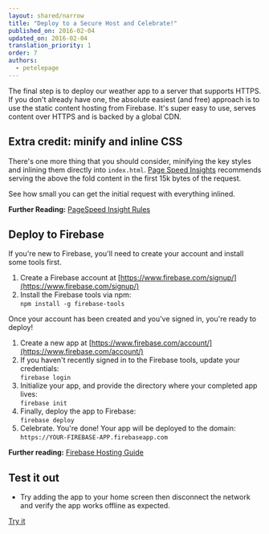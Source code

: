 ```yaml
---
layout: shared/narrow
title: "Deploy to a Secure Host and Celebrate!"
published_on: 2016-02-04
updated_on: 2016-02-04
translation_priority: 1
order: 7
authors:
  - petelepage
---
```


<p class="intro">
The final step is to deploy our weather app to a server that supports HTTPS. If 
you don't already have one, the absolute easiest (and free) approach is to use
the static content hosting from Firebase. It's super easy to use, serves 
content over HTTPS and is backed by a global CDN.
</p>



## Extra credit: minify and inline CSS

There's one more thing that you should consider, minifying the key styles and 
inlining them directly into `index.html`. 
[Page Speed Insights](https://developers.google.com/speed) recommends serving 
the above the fold content in the first 15k bytes of the request. 

See how small you can get the initial request with everything inlined. 

**Further Reading:** [PageSpeed Insight 
Rules](https://developers.google.com/speed/docs/insights/rules)

## Deploy to Firebase

If you're new to Firebase, you'll need to create your account and install some 
tools first.

1. Create a Firebase account at 
   [https://www.firebase.com/signup/](https://www.firebase.com/signup/)
1. Install the Firebase tools via npm:<br/>
   `npm install -g firebase-tools`

Once your account has been created and you've signed in, you're ready to 
deploy!

1. Create a new app at 
   [https://www.firebase.com/account/](https://www.firebase.com/account/)
1. If you haven't recently signed in to the Firebase tools, update your 
   credentials:<br/>
   `firebase login`
1. Initialize your app, and provide the directory where your completed app 
   lives:<br/>
   `firebase init`
1. Finally, deploy the app to Firebase:<br/>
   `firebase deploy`
1. Celebrate. You're done! Your app will be deployed to the domain:<br/> 
   `https://YOUR-FIREBASE-APP.firebaseapp.com`

**Further reading:** [Firebase Hosting 
Guide](https://www.firebase.com/docs/hosting/guide/)

## Test it out

* Try adding the app to your home screen then disconnect the network and
verify the app works offline as expected.

<a href="https://weather-pwa-sample.firebaseapp.com/final/" class="mdl-button mdl-js-button mdl-button--raised mdl-button--colored">Try it</a>
